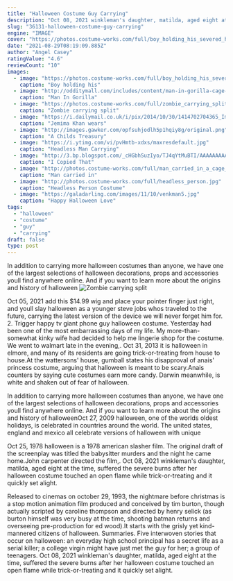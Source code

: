 ```yaml
---
title: "Halloween Costume Guy Carrying"
description: "Oct 08, 2021 winkleman's daughter, matilda, aged eight at the time, suffered the severe burns after her halloween costume touched an open flame while trick-or-treating and it quickly set alight."
slug: "36131-halloween-costume-guy-carrying"
engine: "IMAGE"
cover: "https://photos.costume-works.com/full/boy_holding_his_severed_head.jpg"
date: "2021-08-29T08:19:09.885Z"
author: "Angel Casey"
ratingValue: "4.6"
reviewCount: "10"
images:
  - image: "https://photos.costume-works.com/full/boy_holding_his_severed_head.jpg"
    caption: "Boy holding his"
  - image: "http://odditymall.com/includes/content/man-in-gorilla-cage-costume-1.jpg"
    caption: "Man In Gorilla"
  - image: "https://photos.costume-works.com/full/zombie_carrying_split_in_half_zombie2.jpg"
    caption: "Zombie carrying split"
  - image: "https://i.dailymail.co.uk/i/pix/2014/10/30/1414702704365_Image_galleryImage_Mandatory_Credit_Photo_by.JPG"
    caption: "Jemima Khan wears"
  - image: "http://images.gawker.com/opfsuhjodlh5p1hqiy8g/original.png"
    caption: "A Childs Treasury"
  - image: "https://i.ytimg.com/vi/pvHmtb-xdxs/maxresdefault.jpg"
    caption: "Headless Man Carrying"
  - image: "http://3.bp.blogspot.com/_cHGbhSuzIyo/TJ4qYtMuBTI/AAAAAAAAAao/4j_LOhvG1Sk/s1600/DSC_0039.JPG"
    caption: "I Copied That"
  - image: "http://photos.costume-works.com/full/man_carried_in_a_cage_by_werewolf.jpg"
    caption: "Man carried in"
  - image: "http://photos.costume-works.com/full/headless_person.jpg"
    caption: "Headless Person Costume"
  - image: "https://galadarling.com/images/11/10/venkman5.jpg"
    caption: "Happy Halloween Love"
tags:
  - "halloween"
  - "costume"
  - "guy"
  - "carrying"
draft: false
type: post
---
```


In addition to carrying more halloween costumes than anyone, we have one of the largest selections of halloween decorations, props and accessories youll find anywhere online. And if you want to learn more about the origins and history of halloween
![Zombie carrying split](https://photos.costume-works.com/full/zombie_carrying_split_in_half_zombie2.jpg "Zombie carrying split")

Oct 05, 2021 add this $14.99 wig and place your pointer finger just right, and youll slay halloween as a younger steve jobs whos traveled to the future, carrying the latest version of the device we will never forget him for. 2. Trigger happy tv giant phone guy halloween costume. Yesterday had been one of the most embarrassing days of my life. My more-than-somewhat kinky wife had decided to help me lingerie shop for the costume. We went to walmart late in the evening,. Oct 31, 2013 it is halloween in elmore, and many of its residents are going trick-or-treating from house to house.At the wattersons&#39; house, gumball states his disapproval of anais&#39; princess costume, arguing that halloween is meant to be scary.Anais counters by saying cute costumes earn more candy. Darwin meanwhile, is white and shaken out of fear of halloween.
<!--inArticleAds-->

<!--galleryOne-->

In addition to carrying more halloween costumes than anyone, we have one of the largest selections of halloween decorations, props and accessories youll find anywhere online. And if you want to learn more about the origins and history of halloweenOct 27, 2009 halloween, one of the worlds oldest holidays, is celebrated in countries around the world. The united states, england and mexico all celebrate versions of halloween with unique
<!--inArticleAds-->

<!--galleryTwo-->

Oct 25, 1978 halloween is a 1978 american slasher film. The original draft of the screenplay was titled the babysitter murders and the night he came home.John carpenter directed the film,. Oct 08, 2021 winkleman's daughter, matilda, aged eight at the time, suffered the severe burns after her halloween costume touched an open flame while trick-or-treating and it quickly set alight.
<!--galleryThree-->

Released to cinemas on october 29, 1993, the nightmare before christmas is a stop motion animation film produced and conceived by tim burton, though actually scripted by caroline thompson and directed by henry selick (as burton himself was very busy at the time, shooting batman returns and overseeing pre-production for ed wood).It starts with the grisly yet kind-mannered citizens of halloween. Summaries. Five interwoven stories that occur on halloween: an everyday high school principal has a secret life as a serial killer; a college virgin might have just met the guy for her; a group of teenagers. Oct 08, 2021 winkleman's daughter, matilda, aged eight at the time, suffered the severe burns after her halloween costume touched an open flame while trick-or-treating and it quickly set alight.